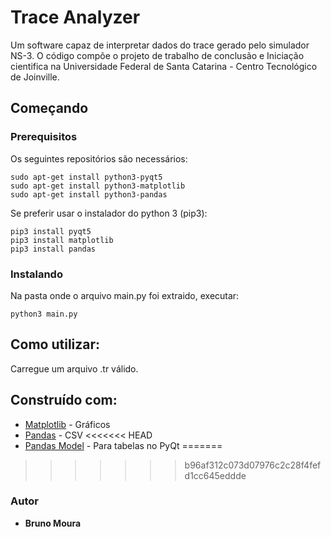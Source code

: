 # Trace Analyzer

Um software capaz de interpretar dados do trace gerado pelo simulador NS-3. O código compõe o projeto de trabalho de conclusão e Iniciação cientifica na Universidade Federal de Santa Catarina - Centro Tecnológico de Joinville.

## Começando

### Prerequisitos

Os seguintes repositórios são necessários:
```
sudo apt-get install python3-pyqt5
sudo apt-get install python3-matplotlib
sudo apt-get install python3-pandas
```

Se preferir usar o instalador do python 3 (pip3):
```
pip3 install pyqt5
pip3 install matplotlib
pip3 install pandas
```

### Instalando

Na pasta onde o arquivo main.py foi extraido, executar:
```
python3 main.py
```

## Como utilizar:

Carregue um arquivo .tr válido.

## Construído com:

* [Matplotlib](https://matplotlib.org/3.1.1/contents.html) - Gráficos
* [Pandas](https://pandas.pydata.org/docs/) - CSV
<<<<<<< HEAD
* [Pandas Model](https://github.com/eyllanesc/stackoverflow/tree/master/questions/44603119) - Para tabelas no PyQt
=======
>>>>>>> b96af312c073d07976c2c28f4fefd1cc645eddde

### Autor

* **Bruno Moura**
